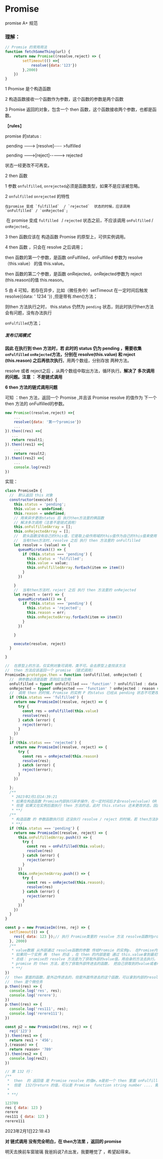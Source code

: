 # Promise

promise A+ 规范

### 理解：

```js
// Promsie 的常用用法
function fetchSomeThing(url) {
    return new Promise((resolve,reject) => {
        setTimeout(() =>{
            resolve({data:'123'})
        },2000)
    })
}
```

1 Promise 是个构造函数

2 构造函数接收一个函数作为参数，这个函数的参数是两个函数

3 Promise 返回的对象，包含一个 then 函数，这个函数接收两个参数，也都是函数。

【**rules**】

promise 的status : 

​	pending ---> [resolve]---- >fulfilled

​	pending --->[reject]-----> rejected

状态一经更改不可再变。

2 then 函数

1 参数 `onfulfilled`, `onrejected`必须是函数类型，如果不是应该被忽略。

2 `onfulfilled`  `onrejected` 的特性

 	在promise 变成 `fulfilled`  / `rejected`  状态的时候，应该调用 `onFulfilled` / `onRejected`;

​	在 promise 变成 `fulfilled `  / `rejected` 状态之前，不应该调用  `onFulfilled` / `onRejected`;。

3 then  函数应该在 构造函数 Promise 的原型上，可供实例调用。

4  then 函数 ，只会在 resolve 之后调用；

  then 函数的第一个参数，是函数 onFulfilled，onFulfilled 参数为 resolve（this.value） 的值 this.value。

  then 函数的第二个参数，是函数 onRejected，onRejected参数为 reject (this.reason)的值 this.reason。

5 由 4 可知，若存在异步，比如（微任务中）setTimeout 在一定时间后触发 resolve({data: ' 1234 '})  ,但是带有.then()方法；

则then 方法执行之时， this.status 仍然为 `pending` 状态，则此时执行then方法会有问题，没有办法执行 

`onFulfilled`方法；

##### 发布订阅模式 

**因此 在执行到 then 方法时，若 此时的 status 仍为 pending ，需要收集 `onFulfilled` `onRejected`方法，分别在 resolve(this.value) 和 reject (this.reason)  之后再依次执行**。用两个数组，分别存放 两种方法。

resolve 或者 reject之后 ，从两个数组中取出方法，循环执行。**解决了 多次调用的问题。注意 ： 不是链式调用**



**6 then 方法的链式调用问题**

可知 ：then  方法，返回一个 Promise ,并且该 Promise resolve 的值作为 下一个 then 方法的 onFulfilled的参数。

```js
new Promise((resolve,reject) =>{
    ...
    resolve({data: '第一个promise'})
    ...
}).then((res) =>{
   ... 
   return result1;
}).then((res1) =>{
    ...
    return result2;
}).then((res2) =>{
    ...
    console.log(res2)
})
```



实现：

```js
class PromiseIm {
  //  默认返回 this 对象
  constructor(execute) {
    this.status = 'pending';
    this.value = undefined;
    this.reason = undefined;
    // 用来异步更改status 后 执行then方法里的俩函数 
    // 解决多次调用（注意不是链式调用）
    this.onFulfilledArray = [];
    this.onRejectedArray = [];
    //  箭头函数没有自己的this值，它是取上级作用域的this值作为自己的this值来使用
    //  当有then方法时，resolve 之后 执行 then 方法里的 onFulfilled
    let resolve = (value) => {
      queueMicrotask(() => {
        if (this.status === 'pending') {
          this.status = 'fulfilled';
          this.value = value;
          this.onFulfilledArray.forEach(item => item())
        }
      })

    }
    //  当有then方法时，reject 之后 执行 then 方法里的 onRejected 
    let reject = (err) => {
      queueMicrotask(() => {
        if (this.status === 'pending') {
          this.status = 'rejected';
          this.reason = err;
          this.onRejectedArray.forEach(item => item())
        }
      })

    }

    execute(resolve, reject)
  }

}

//  在原型上的方法，仅实例对象可调用，类不可。会去原型上查找该方法
//  then 方法应该返回一个 promise （链式调用）
PromiseIm.prototype.then = function (onFulfilled, onRejected) {
  //  俩参数必须是函数 否则应当忽略
  onFulfilled = typeof onFulfilled === 'function' ? onFulfilled : data => data;
  onRejected = typeof onRejected === 'function' ? onRejected : reason => reason;
  //  调用 then 的时候，Promise 的实例 P 的status 已经从 pending 状态不可更改的变为了 fulfilled / rejected
  if (this.status === 'fulfilled') {
    return new PromiseIm((resolve, reject) => {
      try {
        const res = onFulfilled(this.value)
        resolve(res);
      } catch (error) {
        reject(error);
      }
    })
  };
  if (this.status === 'rejected') {
    return new PromiseIm((resolve, reject) => {
      try {
        const res = onRejected(this.reason)
        resolve(res);
      } catch (error) {
        reject(error);
      }
    })

  };
  /**
   * 2023年2月1日14:39:21 
   * 如果在构造函数 Promise内部执行异步操作，在一定时间后才会resolve(value) OR reject(reason)
   * 但是 如果又在实例后面执行 then 方法的话，此时 this.status 还未更改状态，因此会有问题.
   * **/
  /**
   * 构造函数 的 参数函数执行后 还没执行 resolve / reject 的时候，若 then方法执行： 
   * **/
  if (this.status === 'pending') {
    return new PromiseIm((resolve, reject) => {
      this.onFulfilledArray.push(() => {
        try {
          const res = onFulfilled(this.value);
          resolve(res)
        } catch (error) {
          reject(error)
        }
      })
      this.onRejectedArray.push(() => {
        try {
          const res = onRejected(this.reason);
          resolve(res)
        } catch (error) {
          reject(error)
        }
      })
    })
  }
}

const p = new PromiseIm((res, rej) => {
  setTimeout(() => {
    res({ data: 123 });// 执行 Promise类里的 resolve 方法 resolve函数时promise自己写的，但是这个函数需要外部给传进去value
  }, 2000)
  /**
   * value数据 从外部通过 resolve函数的参数 传给Promsie 的实例p， 在Promise内部就是this.value = value;
   * 如果同一个实例 再  then 的话 ，在 then 的内部是能 通过 this.value拿到最初 在外部调用 resolve 传进去的值
   * 总结： promise的 resolve 方法是为了获取外部的value值。用自身的方法去执行。
   * promise 的 then 方法，是为了获取外部传进去的函数， 把自己获取到的value或者reason当做参数去执行外部传进来的函数
   * **/
})
//  then 里面的函数，是外边传进去的，但是外面传进去的这个函数，可以拿到内部的resolve时的value 
//  then 是个微任务
p.then((res) => {
  console.log('res', res);
  console.log('rerere');
})
p.then((res) => {
  console.log('res111', res);
  console.log('rerere111');
})

const p2 = new PromiseIm((res, rej) => {
  rej('123') 
}).then(res1 => {
  return res1 + '456';
},(reason) => {
  return reason+ '789'
}).then(res2 => {
  console.log(res2);
})

// 第 132 行：
/**
 *  then  的 返回值 是 Promise resolve 的值m，m是前一个 then 里面 onFulfilled 返回的值，也就是132 的return值。
 *  但是  132行return 的值，可以是 Promise  function string number .... 需要进一步完善
 * 
 * **/ 
```

```js
123789
res { data: 123 }
rerere
res111 { data: 123 }
rerere111
```

2023年2月1日22:18:43

**对 链式调用 没有完全明白，在 then方法里 ，返回的 promise**

明天去换前车窗玻璃 我爸妈说7点出发，我要睡觉了 ，希望起得来。 







































































